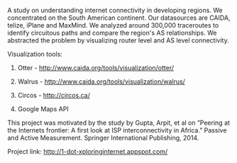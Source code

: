 A study on understanding internet connectivity in developing regions. We concentrated on the South American continent. Our datasources are CAIDA, telize, iPlane and MaxMind. We analyzed around 300,000 traceroutes to identify circuitous paths and compare the region's AS relationships. We abstracted the problem by visualizing router level and AS level connectivity.

Visualization tools:
1. Otter - http://www.caida.org/tools/visualization/otter/

2. Walrus - http://www.caida.org/tools/visualization/walrus/

3. Circos - http://circos.ca/

4. Google Maps API

This project was motivated by the study by Gupta, Arpit, et al on ”Peering at the Internets frontier: A first look at ISP interconnectivity in Africa.” Passive and Active Measurement. Springer International Publishing, 2014.

Project link: http://1-dot-xploringinternet.appspot.com/
